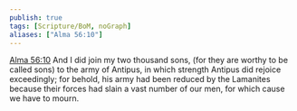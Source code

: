 ```yaml
---
publish: true
tags: [Scripture/BoM, noGraph]
aliases: ["Alma 56:10"]
---
```

[Alma 56:10](https://churchofjesuschrist.org/study/scriptures/bofm/alma/56?lang=eng&id=p10#p10) And I did join my two thousand sons, (for they are worthy to be called sons) to the army of Antipus, in which strength Antipus did rejoice exceedingly; for behold, his army had been reduced by the Lamanites because their forces had slain a vast number of our men, for which cause we have to mourn.
